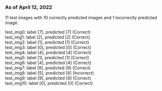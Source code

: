 ### As of April 12, 2022

11 test images with 10 correctly predicted images and 1 incorrectly predicted 
image. 

test_img0: label [7], predicted [7] (Correct)  
test_img1: label [2], predicted [2] (Correct)  
test_img2: label [1], predicted [1] (Correct)  
test_img3: label [0], predicted [0] (Correct)  
test_img4: label [4], predicted [4] (Correct)  
test_img5: label [1], predicted [1] (Correct)  
test_img6: label [4], predicted [4] (Correct)  
test_img7: label [9], predicted [9] (Correct)  
test_img8: label [5], predicted [6] (Incorrect)  
test_img9: label [9], predicted [9] (Correct)  
test_img10: label [0], predicted [0] (Correct)